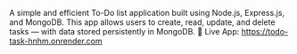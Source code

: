 A simple and efficient To-Do list application built using Node.js, Express.js, and MongoDB.
This app allows users to create, read, update, and delete tasks — with data stored persistently in MongoDB.
🚀 Live App: https://todo-task-hnhm.onrender.com
